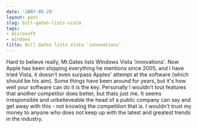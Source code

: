 ```yaml
---
date: '2007-05-29'
layout: post
slug: bill-gates-lists-vista
tags:
- microsoft
- windows
title: Bill Gates lists Vista 'innovations'
---
```


Hard to believe really, Mr.Gates lists Windows Vista 'innovations'. Now
Apple has been shipping everything he mentions since 2005, and I have
tried Vista, it doesn't even surpass Apples' attempt at the software
(which should be his aim). Some things have been around for years, but
it's how well your software can do it is the key. Personally I wouldn't
tout features that another competitor does better, but thats just me. It
seems irresponsible and unbelieveable the head of a public company can
say and get away with this - not knowing the competition that is. I
wouldn't trust my money to anyone who does not keep up with the latest
and greatest trends in the industry.